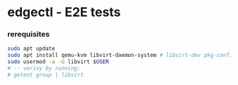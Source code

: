 # edgectl - E2E tests

### rerequisites

```bash
sudo apt update
sudo apt install qemu-kvm libvirt-daemon-system # libvirt-dev pkg-config
sudo usermod -a -G libvirt $USER
# -- verivy by running:
# getent group | libvirt
```
